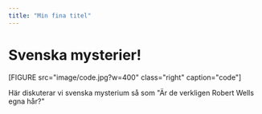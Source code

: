 ```yaml
---
title: "Min fina titel"
---
```

Svenska mysterier! 
=========================



[FIGURE src="image/code.jpg?w=400" class="right" caption="code"]

Här diskuterar vi svenska mysterium så som "Är de verkligen Robert Wells egna hår?" 


